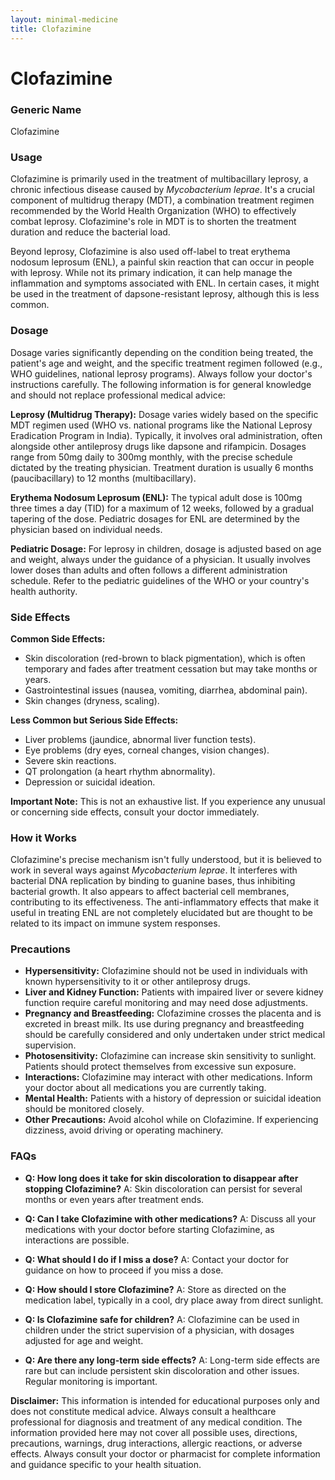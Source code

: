 ```yaml
---
layout: minimal-medicine
title: Clofazimine
---
```


# Clofazimine
### Generic Name
Clofazimine

### Usage
Clofazimine is primarily used in the treatment of multibacillary leprosy, a chronic infectious disease caused by *Mycobacterium leprae*. It's a crucial component of multidrug therapy (MDT), a combination treatment regimen recommended by the World Health Organization (WHO) to effectively combat leprosy.  Clofazimine's role in MDT is to shorten the treatment duration and reduce the bacterial load.

Beyond leprosy, Clofazimine is also used off-label to treat erythema nodosum leprosum (ENL), a painful skin reaction that can occur in people with leprosy.  While not its primary indication, it can help manage the inflammation and symptoms associated with ENL.  In certain cases, it might be used in the treatment of dapsone-resistant leprosy, although this is less common.


### Dosage

Dosage varies significantly depending on the condition being treated, the patient's age and weight, and the specific treatment regimen followed (e.g., WHO guidelines, national leprosy programs).  Always follow your doctor's instructions carefully.  The following information is for general knowledge and should not replace professional medical advice:

**Leprosy (Multidrug Therapy):**  Dosage varies widely based on the specific MDT regimen used (WHO vs. national programs like the National Leprosy Eradication Program in India).  Typically, it involves oral administration, often alongside other antileprosy drugs like dapsone and rifampicin.  Dosages range from 50mg daily to 300mg monthly,  with the precise schedule dictated by the treating physician. Treatment duration is usually 6 months (paucibacillary) to 12 months (multibacillary).

**Erythema Nodosum Leprosum (ENL):** The typical adult dose is 100mg three times a day (TID) for a maximum of 12 weeks, followed by a gradual tapering of the dose.  Pediatric dosages for ENL are determined by the physician based on individual needs.

**Pediatric Dosage:**  For leprosy in children, dosage is adjusted based on age and weight, always under the guidance of a physician.  It usually involves lower doses than adults and often follows a different administration schedule.  Refer to the pediatric guidelines of the WHO or your country's health authority.


### Side Effects

**Common Side Effects:**

* Skin discoloration (red-brown to black pigmentation), which is often temporary and fades after treatment cessation but may take months or years.
* Gastrointestinal issues (nausea, vomiting, diarrhea, abdominal pain).
* Skin changes (dryness, scaling).

**Less Common but Serious Side Effects:**

* Liver problems (jaundice, abnormal liver function tests).
* Eye problems (dry eyes, corneal changes, vision changes).
* Severe skin reactions.
* QT prolongation (a heart rhythm abnormality).
* Depression or suicidal ideation.

**Important Note:** This is not an exhaustive list.  If you experience any unusual or concerning side effects, consult your doctor immediately.

### How it Works

Clofazimine's precise mechanism isn't fully understood, but it is believed to work in several ways against *Mycobacterium leprae*.  It interferes with bacterial DNA replication by binding to guanine bases, thus inhibiting bacterial growth. It also appears to affect bacterial cell membranes, contributing to its effectiveness.  The anti-inflammatory effects that make it useful in treating ENL are not completely elucidated but are thought to be related to its impact on immune system responses.

### Precautions

* **Hypersensitivity:** Clofazimine should not be used in individuals with known hypersensitivity to it or other antileprosy drugs.
* **Liver and Kidney Function:** Patients with impaired liver or severe kidney function require careful monitoring and may need dose adjustments.
* **Pregnancy and Breastfeeding:** Clofazimine crosses the placenta and is excreted in breast milk. Its use during pregnancy and breastfeeding should be carefully considered and only undertaken under strict medical supervision.
* **Photosensitivity:** Clofazimine can increase skin sensitivity to sunlight.  Patients should protect themselves from excessive sun exposure.
* **Interactions:** Clofazimine may interact with other medications.  Inform your doctor about all medications you are currently taking.
* **Mental Health:** Patients with a history of depression or suicidal ideation should be monitored closely.
* **Other Precautions:**  Avoid alcohol while on Clofazimine.  If experiencing dizziness, avoid driving or operating machinery.


### FAQs

* **Q: How long does it take for skin discoloration to disappear after stopping Clofazimine?** A: Skin discoloration can persist for several months or even years after treatment ends.

* **Q: Can I take Clofazimine with other medications?** A:  Discuss all your medications with your doctor before starting Clofazimine, as interactions are possible.

* **Q: What should I do if I miss a dose?** A: Contact your doctor for guidance on how to proceed if you miss a dose.

* **Q: How should I store Clofazimine?** A: Store as directed on the medication label, typically in a cool, dry place away from direct sunlight.

* **Q: Is Clofazimine safe for children?** A:  Clofazimine can be used in children under the strict supervision of a physician, with dosages adjusted for age and weight.

* **Q: Are there any long-term side effects?** A: Long-term side effects are rare but can include persistent skin discoloration and other issues.  Regular monitoring is important.


**Disclaimer:** This information is intended for educational purposes only and does not constitute medical advice. Always consult a healthcare professional for diagnosis and treatment of any medical condition.  The information provided here may not cover all possible uses, directions, precautions, warnings, drug interactions, allergic reactions, or adverse effects.  Always consult your doctor or pharmacist for complete information and guidance specific to your health situation.
